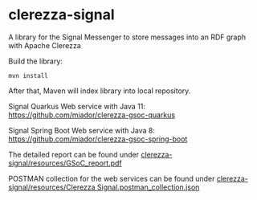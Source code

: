 # clerezza-signal
A library for the Signal Messenger to store messages into an RDF graph with Apache Clerezza

Build the library:

`mvn install`

After that, Maven will index library into local repository.

Signal Quarkus Web service with Java 11: https://github.com/miador/clerezza-gsoc-quarkus

Signal Spring Boot Web service with Java 8: https://github.com/miador/clerezza-gsoc-spring-boot

The detailed report can be found under [clerezza-signal/resources/GSoC_report.pdf](https://github.com/miador/clerezza-signal/blob/main/resources/GSoC_report.pdf)

POSTMAN collection for the web services can be found under [clerezza-signal/resources/Clerezza Signal.postman_collection.json](https://github.com/miador/clerezza-signal/blob/main/resources/Clerezza%20Signal.postman_collection.json)
